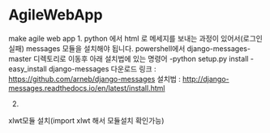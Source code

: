# AgileWebApp
make agile web app
1.
python 에서 html 로 메세지를 보내는 과정이 있어서(로그인 실패) messages 모듈을 설치해야 됩니다.
powershell에서 django-messages-master 디렉토리로 이동후 아래 설치법에 있는 명령어
-python setup.py install
-easy_install django-messages
다운로드 링크 :
https://github.com/arneb/django-messages
설치법 : 
http://django-messages.readthedocs.io/en/latest/install.html

2.
xlwt모듈 설치(import xlwt 해서 모듈설치 확인가능)
